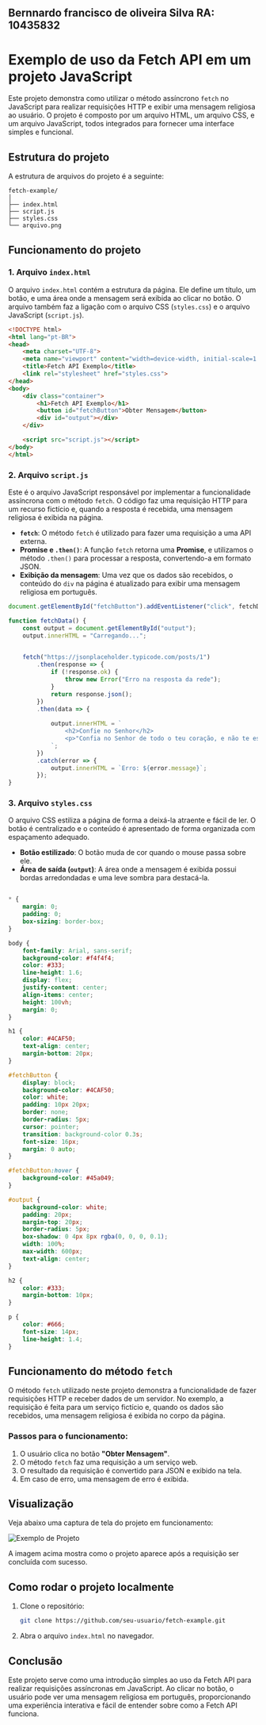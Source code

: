 ## Bernnardo francisco de oliveira Silva RA: 10435832
# Exemplo de uso da Fetch API em um projeto JavaScript

Este projeto demonstra como utilizar o método assíncrono `fetch` no JavaScript para realizar requisições HTTP e exibir uma mensagem religiosa ao usuário. O projeto é composto por um arquivo HTML, um arquivo CSS, e um arquivo JavaScript, todos integrados para fornecer uma interface simples e funcional.

## Estrutura do projeto

A estrutura de arquivos do projeto é a seguinte:

```
fetch-example/
│
├── index.html
├── script.js
├── styles.css
└── arquivo.png
```

## Funcionamento do projeto

### 1. Arquivo `index.html`

O arquivo `index.html` contém a estrutura da página. Ele define um título, um botão, e uma área onde a mensagem será exibida ao clicar no botão. O arquivo também faz a ligação com o arquivo CSS (`styles.css`) e o arquivo JavaScript (`script.js`).

```html
<!DOCTYPE html>
<html lang="pt-BR">
<head>
    <meta charset="UTF-8">
    <meta name="viewport" content="width=device-width, initial-scale=1.0">
    <title>Fetch API Exemplo</title>
    <link rel="stylesheet" href="styles.css">
</head>
<body>
    <div class="container">
        <h1>Fetch API Exemplo</h1>
        <button id="fetchButton">Obter Mensagem</button>
        <div id="output"></div>
    </div>

    <script src="script.js"></script>
</body>
</html>
```

### 2. Arquivo `script.js`

Este é o arquivo JavaScript responsável por implementar a funcionalidade assíncrona com o método `fetch`. O código faz uma requisição HTTP para um recurso fictício e, quando a resposta é recebida, uma mensagem religiosa é exibida na página.

- **`fetch`**: O método `fetch` é utilizado para fazer uma requisição a uma API externa.
- **Promise e `.then()`**: A função `fetch` retorna uma **Promise**, e utilizamos o método `.then()` para processar a resposta, convertendo-a em formato JSON.
- **Exibição da mensagem**: Uma vez que os dados são recebidos, o conteúdo do `div` na página é atualizado para exibir uma mensagem religiosa em português.

```javascript
document.getElementById("fetchButton").addEventListener("click", fetchData);

function fetchData() {
    const output = document.getElementById("output");
    output.innerHTML = "Carregando...";

    
    fetch("https://jsonplaceholder.typicode.com/posts/1")
        .then(response => {
            if (!response.ok) {
                throw new Error("Erro na resposta da rede");
            }
            return response.json();
        })
        .then(data => {
            
            output.innerHTML = `
                <h2>Confie no Senhor</h2>
                <p>"Confia no Senhor de todo o teu coração, e não te estribes no teu próprio entendimento." – Provérbios 3:5</p>
            `;
        })
        .catch(error => {
            output.innerHTML = `Erro: ${error.message}`;
        });
}
```

### 3. Arquivo `styles.css`

O arquivo CSS estiliza a página de forma a deixá-la atraente e fácil de ler. O botão é centralizado e o conteúdo é apresentado de forma organizada com espaçamento adequado.

- **Botão estilizado**: O botão muda de cor quando o mouse passa sobre ele.
- **Área de saída (`output`)**: A área onde a mensagem é exibida possui bordas arredondadas e uma leve sombra para destacá-la.

```css

* {
    margin: 0;
    padding: 0;
    box-sizing: border-box;
}

body {
    font-family: Arial, sans-serif;
    background-color: #f4f4f4;
    color: #333;
    line-height: 1.6;
    display: flex;
    justify-content: center;
    align-items: center;
    height: 100vh;
    margin: 0;
}

h1 {
    color: #4CAF50;
    text-align: center;
    margin-bottom: 20px;
}

#fetchButton {
    display: block;
    background-color: #4CAF50;
    color: white;
    padding: 10px 20px;
    border: none;
    border-radius: 5px;
    cursor: pointer;
    transition: background-color 0.3s;
    font-size: 16px;
    margin: 0 auto;
}

#fetchButton:hover {
    background-color: #45a049;
}

#output {
    background-color: white;
    padding: 20px;
    margin-top: 20px;
    border-radius: 5px;
    box-shadow: 0 4px 8px rgba(0, 0, 0, 0.1);
    width: 100%;
    max-width: 600px;
    text-align: center;
}

h2 {
    color: #333;
    margin-bottom: 10px;
}

p {
    color: #666;
    font-size: 14px;
    line-height: 1.4;
}
```

## Funcionamento do método `fetch`

O método `fetch` utilizado neste projeto demonstra a funcionalidade de fazer requisições HTTP e receber dados de um servidor. No exemplo, a requisição é feita para um serviço fictício e, quando os dados são recebidos, uma mensagem religiosa é exibida no corpo da página.

### Passos para o funcionamento:

1. O usuário clica no botão **"Obter Mensagem"**.
2. O método `fetch` faz uma requisição a um serviço web.
3. O resultado da requisição é convertido para JSON e exibido na tela.
4. Em caso de erro, uma mensagem de erro é exibida.

## Visualização

Veja abaixo uma captura de tela do projeto em funcionamento:

![Exemplo de Projeto](./arquivo.png)

A imagem acima mostra como o projeto aparece após a requisição ser concluída com sucesso.

## Como rodar o projeto localmente

1. Clone o repositório:
   ```bash
   git clone https://github.com/seu-usuario/fetch-example.git
   ```

2. Abra o arquivo `index.html` no navegador.

## Conclusão

Este projeto serve como uma introdução simples ao uso da Fetch API para realizar requisições assíncronas em JavaScript. Ao clicar no botão, o usuário pode ver uma mensagem religiosa em português, proporcionando uma experiência interativa e fácil de entender sobre como a Fetch API funciona.

